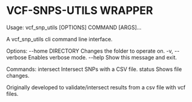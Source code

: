 # VCF-SNPS-UTILS WRAPPER

Usage: vcf_snp_utils [OPTIONS] COMMAND [ARGS]...

  A vcf_snp_utils cli command line interface.

Options:
  --home DIRECTORY  Changes the folder to operate on.
  -v, --verbose     Enables verbose mode.
  --help            Show this message and exit.

Commands:
  intersect  Intersect SNPs with a CSV file.
  status     Shows file changes.

Originally developed to validate/intersect results from a csv file with vcf files.
